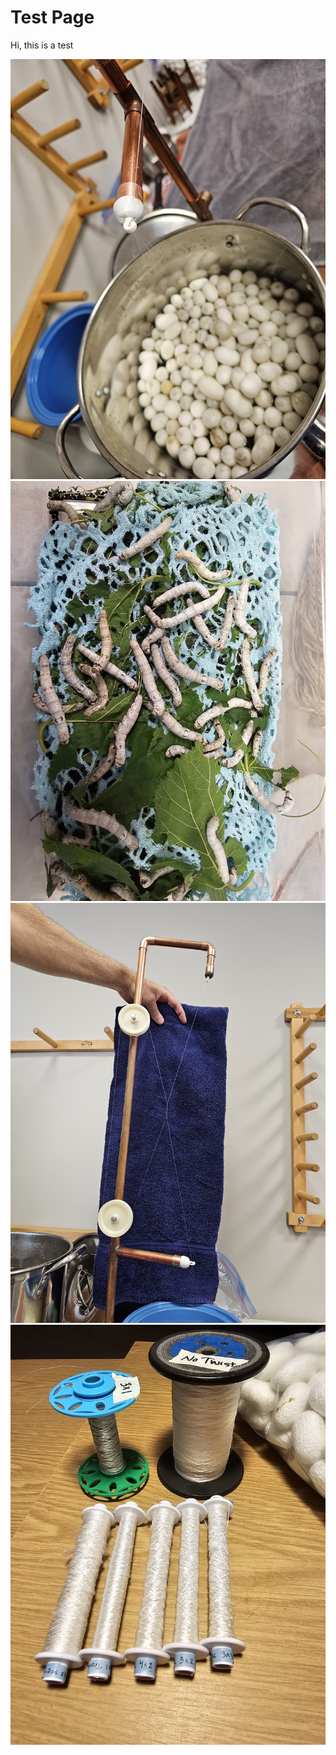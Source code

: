 Test Page
==========

Hi, this is a test

<photo-gallery>
    <a href="/images/silk-reeling-workshop/20231020_104725.jpg">
        <img 
            src="/images/silk-reeling-workshop/20231020_104725.jpg"
            title="A photo from the workshop"
            alt="A pot of boiling cocoons"
        >
    </a>
    <a href="/images/silk-reeling-workshop/20231020_145524.jpg">
        <img 
            src="/images/silk-reeling-workshop/20231020_145524.jpg"
            alt="Silk worms munching away on mulberry leaves"
        >
    </a>
    <a href="/images/silk-reeling-workshop/20231020_153325.jpg">
        <img src="/images/silk-reeling-workshop/20231020_153325.jpg"
        alt="Putting the cross in 'croissure'"
        >
    </a>
    <a href="/images/silk-reeling-workshop/20231023_213328.jpg">
        <img src="/images/silk-reeling-workshop/20231023_213328.jpg"
            alt="It's done! A few bobbins of different sizes of silk thread"
        >
    </a>
</photo-gallery>